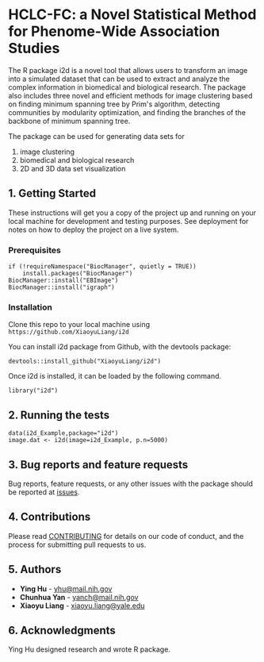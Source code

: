 # HCLC-FC: a Novel Statistical Method for Phenome-Wide Association Studies

The R package i2d is a novel tool that allows users to transform an image into a simulated dataset that can be used to extract and analyze the complex information in biomedical and biological research. The package also includes three novel and efficient methods for image clustering based on finding minimum spanning tree by Prim's algorithm, detecting communities by modularity optimization, and finding the branches of the backbone of minimum spanning tree.

The package can be used for generating data sets for

1. image clustering
2. biomedical and biological research
3. 2D and 3D data set visualization


## 1. Getting Started

These instructions will get you a copy of the project up and running on your local machine for development and testing purposes. See deployment for notes on how to deploy the project on a live system.

### Prerequisites
```
if (!requireNamespace("BiocManager", quietly = TRUE))
    install.packages("BiocManager")
BiocManager::install("EBImage")
BiocManager::install("igraph")
```

### Installation
Clone this repo to your local machine using `https://github.com/XiaoyuLiang/i2d`

You can install i2d package from Github, with the devtools package:
```
devtools::install_github("XiaoyuLiang/i2d")
```
Once i2d is installed, it can be loaded by the following command.
```
library("i2d")
```

## 2. Running the tests
```
data(i2d_Example,package="i2d")
image.dat <- i2d(image=i2d_Example, p.n=5000)
```

## 3. Bug reports and feature requests
Bug reports, feature requests, or any other issues with the package should be reported at [issues](https://github.com/XiaoyuLiang/i2d/issues).

## 4. Contributions
Please read [CONTRIBUTING](https://github.com/XiaoyuLiang/i2d/blob/master/CONTRIBUTING.md) for details on our code of conduct, and the process for submitting pull requests to us.

## 5. Authors
* **Ying Hu** - yhu@mail.nih.gov
* **Chunhua Yan** - yanch@mail.nih.gov
* **Xiaoyu Liang** - xiaoyu.liang@yale.edu

## 6. Acknowledgments
Ying Hu designed research and wrote R package.
